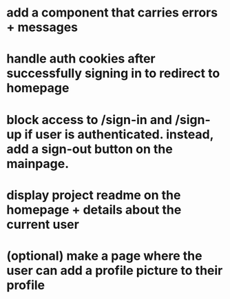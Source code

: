 # add a component that carries errors + messages

# handle auth cookies after successfully signing in to redirect to homepage

# block access to /sign-in and /sign-up if user is authenticated. instead, add a sign-out button on the mainpage.

# display project readme on the homepage + details about the current user

# (optional) make a page where the user can add a profile picture to their profile

